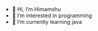 - 👋 Hi, I’m Himamshu
- 👀 I’m interested in programming 
- 🌱 I’m currently learning java

<!---
itshimamshu01/itshimamshu01 is a ✨ special ✨ repository because its `README.md` (this file) appears on your GitHub profile.
You can click the Preview link to take a look at your changes.
--->
